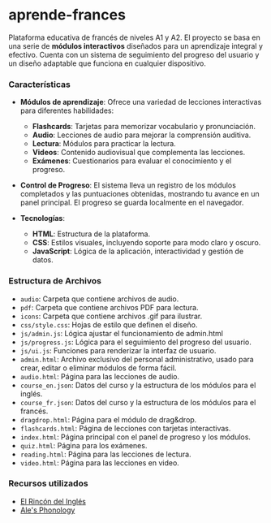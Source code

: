# aprende-frances

Plataforma educativa de francés de niveles A1 y A2. El proyecto se basa en una serie de **módulos interactivos** diseñados para un aprendizaje integral y efectivo. Cuenta con un sistema de seguimiento del progreso del usuario y un diseño adaptable que funciona en cualquier dispositivo.

### Características

* **Módulos de aprendizaje**: Ofrece una variedad de lecciones interactivas para diferentes habilidades:
    * **Flashcards**: Tarjetas para memorizar vocabulario y pronunciación.
    * **Audio**: Lecciones de audio para mejorar la comprensión auditiva.
    * **Lectura**: Módulos para practicar la lectura.
    * **Videos**: Contenido audiovisual que complementa las lecciones.
    * **Exámenes**: Cuestionarios para evaluar el conocimiento y el progreso.

* **Control de Progreso**: El sistema lleva un registro de los módulos completados y las puntuaciones obtenidas, mostrando tu avance en un panel principal. El progreso se guarda localmente en el navegador.

* **Tecnologías**:
    * **HTML**: Estructura de la plataforma.
    * **CSS**: Estilos visuales, incluyendo soporte para modo claro y oscuro.
    * **JavaScript**: Lógica de la aplicación, interactividad y gestión de datos.

### Estructura de Archivos

* `audio`: Carpeta que contiene archivos de audio.
* `pdf`: Carpeta que contiene archivos PDF para lectura.
* `icons`: Carpeta que contiene archivos .gif para ilustrar.
* `css/style.css`: Hojas de estilo que definen el diseño.
* `js/admin.js`: Lógica ajustar el funcionamiento de admin.html
* `js/progress.js`: Lógica para el seguimiento del progreso del usuario.
* `js/ui.js`: Funciones para renderizar la interfaz de usuario.
* `admin.html`: Archivo exclusivo del personal administrativo, usado para crear, editar o eliminar módulos de forma fácil.
* `audio.html`: Página para las lecciones de audio.
* `course_en.json`: Datos del curso y la estructura de los módulos para el inglés.
* `course_fr.json`: Datos del curso y la estructura de los módulos para el francés.
* `dragdrop.html`: Página para el módulo de drag&drop.
* `flashcards.html`: Página de lecciones con tarjetas interactivas.
* `index.html`: Página principal con el panel de progreso y los módulos.
* `quiz.html`: Página para los exámenes.
* `reading.html`: Página para las lecciones de lectura.
* `video.html`: Página para las lecciones en video.

### Recursos utilizados
* [El Rincón del Inglés](https://www.youtube.com/@elrincondelingles)
* [Ale's Phonology](https://www.youtube.com/@lenglesa)